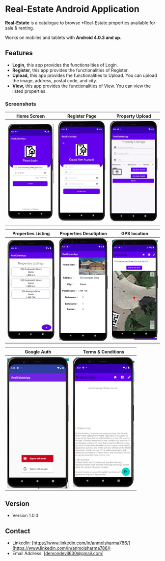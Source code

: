 # Real-Estate Android Application

**Real-Estate** is a catalogue to browse *Real-Estate properties available for sale & renting. 

Works on mobiles and tablets with **Android 4.0.3 and up**.

## Features

* **Login,** this app provides the functionalities of Login.
* **Register,** this app provides the functionalities of Register.
* **Upload,** this app provides the functionalities to Upload. You can upload the image, address, postal code, and city.
* **View,** this app provides the functionalities of View. You can view the listed properties.

### Screenshots

 Home Screen               |  Register Page            | Property Upload       
:-------------------------:|:-------------------------:|:-------------------------:
<img src="https://github.com/Anmolsharma786/Coder-Connect/blob/master/images/login.JPG" width="200">  | <img src="https://github.com/Anmolsharma786/Coder-Connect/blob/master/images/Register.JPG" width="200"> |  <img src="https://github.com/Anmolsharma786/Coder-Connect/blob/master/images/add.JPG" width="200">

Properties Listing         |  Properties Desctiption   |  GPS location 
:-------------------------:|:-------------------------:|:-------------------------:
<img src="https://github.com/Anmolsharma786/Coder-Connect/blob/master/images/properties.JPG" width="200">  | <img src="https://github.com/Anmolsharma786/Coder-Connect/blob/master/images/PropertyDescription.JPG" width="200">  | <img src="https://github.com/Anmolsharma786/Coder-Connect/blob/master/images/Maps.JPG" width="200">

Google Auth                |  Terms & Conditions
:-------------------------:|:-------------------------:
<img src="https://github.com/Anmolsharma786/Coder-Connect/blob/master/images/GoogleAuth.JPG" width="200">  | <img src="https://github.com/Anmolsharma786/Coder-Connect/blob/master/images/Terms.JPG" width="200">  

## Version 
* Version 1.0.0

## Contact
* LinkedIn: [https://www.linkedin.com/in/anmolsharma786/](https://www.linkedin.com/in/anmolsharma786/)
* Email Address: [demondevil630@gmail.com]
